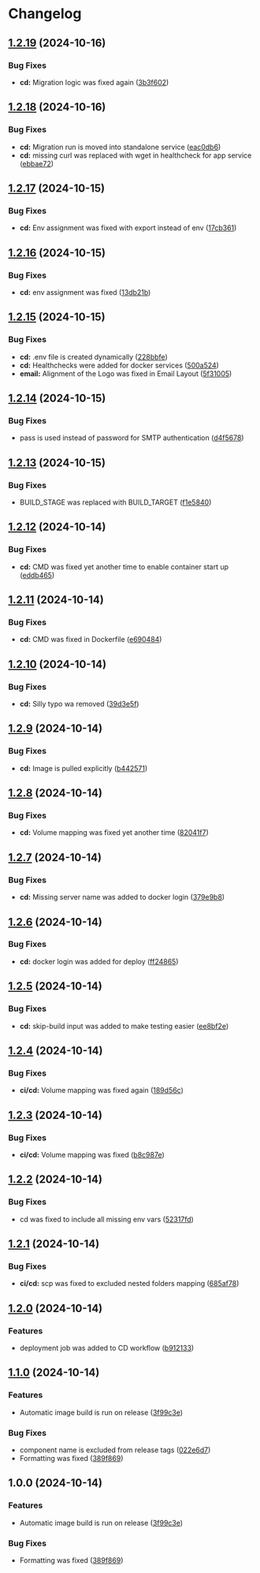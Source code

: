 # Changelog

## [1.2.19](https://github.com/websavva/webbid/compare/v1.2.18...v1.2.19) (2024-10-16)


### Bug Fixes

* **cd:** Migration logic was fixed again ([3b3f602](https://github.com/websavva/webbid/commit/3b3f6025be643a2fb3262500b8b5f107928bb09d))

## [1.2.18](https://github.com/websavva/webbid/compare/v1.2.17...v1.2.18) (2024-10-16)


### Bug Fixes

* **cd:** Migration run is moved into standalone service ([eac0db6](https://github.com/websavva/webbid/commit/eac0db6a5345e36ef7dd740bf73a6127dee158e1))
* **cd:** missing curl was replaced with wget in healthcheck for app service ([ebbae72](https://github.com/websavva/webbid/commit/ebbae72d5f70cfe093d0ea8a5cc3784c90eb2253))

## [1.2.17](https://github.com/websavva/webbid/compare/v1.2.16...v1.2.17) (2024-10-15)


### Bug Fixes

* **cd:** Env assignment was fixed with export instead of env ([17cb361](https://github.com/websavva/webbid/commit/17cb361540e5fc5b224e20b28ec265cf3440d125))

## [1.2.16](https://github.com/websavva/webbid/compare/v1.2.15...v1.2.16) (2024-10-15)


### Bug Fixes

* **cd:** env assignment was fixed ([13db21b](https://github.com/websavva/webbid/commit/13db21be2fa382869e74b44fc3c5d52a63d0eabe))

## [1.2.15](https://github.com/websavva/webbid/compare/v1.2.14...v1.2.15) (2024-10-15)


### Bug Fixes

* **cd:** .env file is created dynamically ([228bbfe](https://github.com/websavva/webbid/commit/228bbfe71b1d4b7c9dad743de06bafd501684004))
* **cd:** Healthchecks were added for docker services ([500a524](https://github.com/websavva/webbid/commit/500a52430b7ab071d37a1beed194701fbb75f76b))
* **email:** Alignment of the Logo was fixed in Email Layout ([5f31005](https://github.com/websavva/webbid/commit/5f31005f0b1640005c02e657320336e526b6ec2e))

## [1.2.14](https://github.com/websavva/webbid/compare/v1.2.13...v1.2.14) (2024-10-15)


### Bug Fixes

* pass is used instead of password for SMTP authentication ([d4f5678](https://github.com/websavva/webbid/commit/d4f56788e2a6bf2cf5864193df6932ba84283545))

## [1.2.13](https://github.com/websavva/webbid/compare/v1.2.12...v1.2.13) (2024-10-15)


### Bug Fixes

* BUILD_STAGE was replaced with BUILD_TARGET ([f1e5840](https://github.com/websavva/webbid/commit/f1e5840eba8e7be539309cf8d51476db4a28dcc3))

## [1.2.12](https://github.com/websavva/webbid/compare/v1.2.11...v1.2.12) (2024-10-14)


### Bug Fixes

* **cd:** CMD was fixed yet another time to enable container start up ([eddb465](https://github.com/websavva/webbid/commit/eddb465afef373ecb74a9a071fdb997183192388))

## [1.2.11](https://github.com/websavva/webbid/compare/v1.2.10...v1.2.11) (2024-10-14)


### Bug Fixes

* **cd:** CMD was fixed in Dockerfile ([e690484](https://github.com/websavva/webbid/commit/e69048428d6f28de9c61acb977e63402930af60b))

## [1.2.10](https://github.com/websavva/webbid/compare/v1.2.9...v1.2.10) (2024-10-14)


### Bug Fixes

* **cd:** Silly typo wa removed ([39d3e5f](https://github.com/websavva/webbid/commit/39d3e5f7a1761c3e9f41427e0eaf5f8380c305f2))

## [1.2.9](https://github.com/websavva/webbid/compare/v1.2.8...v1.2.9) (2024-10-14)


### Bug Fixes

* **cd:** Image is pulled explicitly ([b442571](https://github.com/websavva/webbid/commit/b4425710dfe1ae2762000eecb22f07690fb8d4df))

## [1.2.8](https://github.com/websavva/webbid/compare/v1.2.7...v1.2.8) (2024-10-14)


### Bug Fixes

* **cd:** Volume mapping was fixed yet another time ([82041f7](https://github.com/websavva/webbid/commit/82041f755cb450bc15bab88a0b034e0323d75c1f))

## [1.2.7](https://github.com/websavva/webbid/compare/v1.2.6...v1.2.7) (2024-10-14)


### Bug Fixes

* **cd:** Missing server name was added to docker login ([379e9b8](https://github.com/websavva/webbid/commit/379e9b8f3574cec41815ded1e4810c25858bbfbc))

## [1.2.6](https://github.com/websavva/webbid/compare/v1.2.5...v1.2.6) (2024-10-14)


### Bug Fixes

* **cd:** docker login was added for deploy ([ff24865](https://github.com/websavva/webbid/commit/ff2486507d10983d627d7fd19cfffee1bafe04c2))

## [1.2.5](https://github.com/websavva/webbid/compare/v1.2.4...v1.2.5) (2024-10-14)


### Bug Fixes

* **cd:** skip-build input was added to make testing easier ([ee8bf2e](https://github.com/websavva/webbid/commit/ee8bf2ea2edf0fd76725819ef012340373d0313e))

## [1.2.4](https://github.com/websavva/webbid/compare/v1.2.3...v1.2.4) (2024-10-14)


### Bug Fixes

* **ci/cd:** Volume mapping was fixed again ([189d56c](https://github.com/websavva/webbid/commit/189d56c9134da2aa399a951196a261304b6ad3b4))

## [1.2.3](https://github.com/websavva/webbid/compare/v1.2.2...v1.2.3) (2024-10-14)


### Bug Fixes

* **ci/cd:** Volume mapping was fixed ([b8c987e](https://github.com/websavva/webbid/commit/b8c987eda4c4fec4247ac8e8b4eb22aa9c769796))

## [1.2.2](https://github.com/websavva/webbid/compare/v1.2.1...v1.2.2) (2024-10-14)


### Bug Fixes

* cd was fixed to include all missing env vars ([52317fd](https://github.com/websavva/webbid/commit/52317fd06aa7dd5394d2c836a044111abb0a822b))

## [1.2.1](https://github.com/websavva/webbid/compare/v1.2.0...v1.2.1) (2024-10-14)


### Bug Fixes

* **ci/cd:** scp was fixed to excluded nested folders mapping ([685af78](https://github.com/websavva/webbid/commit/685af7899b87fa0af0d64e69aad887b4905efac9))

## [1.2.0](https://github.com/websavva/webbid/compare/v1.1.0...v1.2.0) (2024-10-14)


### Features

* deployment job was added to CD workflow ([b912133](https://github.com/websavva/webbid/commit/b912133ec224252759bb0e72f520f6c1306396f0))

## [1.1.0](https://github.com/websavva/webbid/compare/v1.0.0...v1.1.0) (2024-10-14)


### Features

* Automatic image build is run on release ([3f99c3e](https://github.com/websavva/webbid/commit/3f99c3e2e8ed79e3de4f915d3dfe5367649af847))


### Bug Fixes

* component name is excluded from release tags ([022e6d7](https://github.com/websavva/webbid/commit/022e6d79ff7203224eb16dc0a499f68f03937ac9))
* Formatting was fixed ([389f869](https://github.com/websavva/webbid/commit/389f86905b00bd15ec246f67348a72be1af938d1))

## 1.0.0 (2024-10-14)


### Features

* Automatic image build is run on release ([3f99c3e](https://github.com/websavva/webbid/commit/3f99c3e2e8ed79e3de4f915d3dfe5367649af847))


### Bug Fixes

* Formatting was fixed ([389f869](https://github.com/websavva/webbid/commit/389f86905b00bd15ec246f67348a72be1af938d1))
